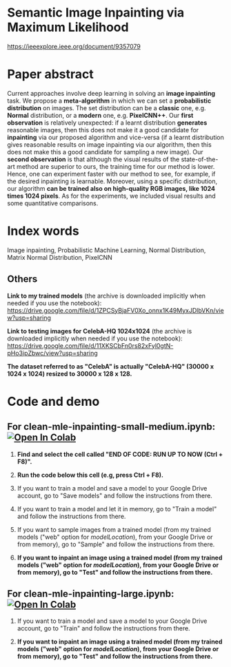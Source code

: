 # Semantic Image Inpainting via Maximum Likelihood

https://ieeexplore.ieee.org/document/9357079

# Paper abstract

Current approaches involve deep learning in solving an **image inpainting** task. We propose a **meta-algorithm** in which we can set a **probabilistic distribution** on images. The set distribution can be a **classic** one, e.g. **Normal** distribution, or a **modern** one, e.g. **PixelCNN++**. Our **first observation** is relatively unexpected: if a learnt distribution **generates** reasonable images, then this does not make it a good candidate for **inpainting** via our proposed algorithm and vice-versa (if a learnt distribution gives reasonable results on image inpainting via our algorithm, then this does not make this a good candidate for sampling a new image). Our **second observation** is that although the visual results of the state-of-the-art method are superior to ours, the training time for our method is lower. Hence, one can experiment faster with our method to see, for example, if the desired inpainting is learnable. Moreover, using a specific distribution, our algorithm **can be trained also on high-quality RGB images, like 1024 times 1024 pixels**. As for the experiments, we included visual results and some quantitative comparisons.

# Index words

Image inpainting, Probabilistic Machine Learning, Normal Distribution, Matrix Normal Distribution, PixelCNN

## Others

**Link to my trained models** (the archive is downloaded implicitly when needed if you use the notebook): https://drive.google.com/file/d/1ZPCSyBjaFV0Xo_onnx1K49MyxJDlbVKn/view?usp=sharing

**Link to testing images for CelebA-HQ 1024x1024** (the archive is downloaded implicitly when needed if you use the notebook): https://drive.google.com/file/d/11XKSCbFn0rs82xFyl0gtN-pHo3ipZbwc/view?usp=sharing

**The dataset referred to as "CelebA" is actually "CelebA-HQ" (30000 x 1024 x 1024) resized to 30000 x 128 x 128.**

# Code and demo

## For clean-mle-inpainting-small-medium.ipynb: [![Open In Colab](https://colab.research.google.com/assets/colab-badge.svg)](https://colab.research.google.com/github/aciobanusebi/mle-inpainting/blob/master/clean_mle_inpainting_small_medium.ipynb)

1. **Find and select the cell called "END OF CODE: RUN UP TO NOW (Ctrl + F8)".**

2. **Run the code below this cell (e.g, press Ctrl + F8).**

3. If you want to train a model and save a model to your Google Drive account, go to "Save models" and follow the instructions from there.

4. If you want to train a model and let it in memory, go to "Train a model" and follow the instructions from there.

5. If you want to sample images from a trained model (from my trained models ("web" option for *modelLocation*), from your Google Drive or from memory), go to "Sample" and follow the instructions from there.

6. **If you want to inpaint an image using a trained model (from my trained models ("web" option for *modelLocation*), from your Google Drive or from memory), go to "Test" and follow the instructions from there.**


## For clean-mle-inpainting-large.ipynb: [![Open In Colab](https://colab.research.google.com/assets/colab-badge.svg)](https://colab.research.google.com/github/aciobanusebi/mle-inpainting/blob/master/clean_mle_inpainting_large.ipynb)

1. If you want to train a model and save a model to your Google Drive account, go to "Train" and follow the instructions from there.

2. **If you want to inpaint an image using a trained model (from my trained models ("web" option for *modelLocation*), from your Google Drive or from memory), go to "Test" and follow the instructions from there.**
